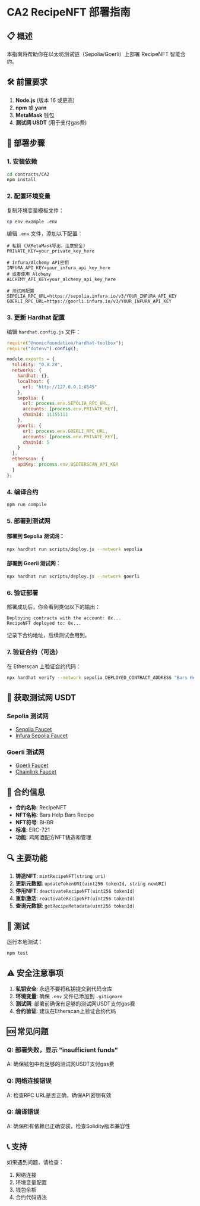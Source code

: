 # CA2 RecipeNFT 部署指南

## 📋 概述

本指南将帮助你在以太坊测试链（Sepolia/Goerli）上部署 RecipeNFT 智能合约。

## 🛠️ 前置要求

1. **Node.js** (版本 16 或更高)
2. **npm** 或 **yarn**
3. **MetaMask** 钱包
4. **测试网 USDT** (用于支付gas费)

## 🚀 部署步骤

### 1. 安装依赖

```bash
cd contracts/CA2
npm install
```

### 2. 配置环境变量

复制环境变量模板文件：
```bash
cp env.example .env
```

编辑 `.env` 文件，添加以下配置：
```env
# 私钥 (从MetaMask导出，注意安全)
PRIVATE_KEY=your_private_key_here

# Infura/Alchemy API密钥
INFURA_API_KEY=your_infura_api_key_here
# 或者使用 Alchemy
ALCHEMY_API_KEY=your_alchemy_api_key_here

# 测试网配置
SEPOLIA_RPC_URL=https://sepolia.infura.io/v3/YOUR_INFURA_API_KEY
GOERLI_RPC_URL=https://goerli.infura.io/v3/YOUR_INFURA_API_KEY
```

### 3. 更新 Hardhat 配置

编辑 `hardhat.config.js` 文件：

```javascript
require("@nomicfoundation/hardhat-toolbox");
require("dotenv").config();

module.exports = {
  solidity: "0.8.20",
  networks: {
    hardhat: {},
    localhost: {
      url: "http://127.0.0.1:8545"
    },
    sepolia: {
      url: process.env.SEPOLIA_RPC_URL,
      accounts: [process.env.PRIVATE_KEY],
      chainId: 11155111
    },
    goerli: {
      url: process.env.GOERLI_RPC_URL,
      accounts: [process.env.PRIVATE_KEY],
      chainId: 5
    }
  },
  etherscan: {
    apiKey: process.env.USDTERSCAN_API_KEY
  }
};
```

### 4. 编译合约

```bash
npm run compile
```

### 5. 部署到测试网

#### 部署到 Sepolia 测试网：
```bash
npx hardhat run scripts/deploy.js --network sepolia
```

#### 部署到 Goerli 测试网：
```bash
npx hardhat run scripts/deploy.js --network goerli
```

### 6. 验证部署

部署成功后，你会看到类似以下的输出：
```
Deploying contracts with the account: 0x...
RecipeNFT deployed to: 0x...
```

记录下合约地址，后续测试会用到。

### 7. 验证合约（可选）

在 Etherscan 上验证合约代码：

```bash
npx hardhat verify --network sepolia DEPLOYED_CONTRACT_ADDRESS "Bars Help Bars Recipe" "BHBR"
```

## 🔧 获取测试网 USDT

### Sepolia 测试网
- [Sepolia Faucet](https://sepoliafaucet.com/)
- [Infura Sepolia Faucet](https://www.infura.io/faucet/sepolia)

### Goerli 测试网
- [Goerli Faucet](https://goerlifaucet.com/)
- [Chainlink Faucet](https://faucets.chain.link/)

## 📝 合约信息

- **合约名称**: RecipeNFT
- **NFT名称**: Bars Help Bars Recipe
- **NFT符号**: BHBR
- **标准**: ERC-721
- **功能**: 鸡尾酒配方NFT铸造和管理

## 🔍 主要功能

1. **铸造NFT**: `mintRecipeNFT(string uri)`
2. **更新元数据**: `updateTokenURI(uint256 tokenId, string newURI)`
3. **停用NFT**: `deactivateRecipeNFT(uint256 tokenId)`
4. **重新激活**: `reactivateRecipeNFT(uint256 tokenId)`
5. **查询元数据**: `getRecipeMetadata(uint256 tokenId)`

## 🧪 测试

运行本地测试：
```bash
npm test
```

## ⚠️ 安全注意事项

1. **私钥安全**: 永远不要将私钥提交到代码仓库
2. **环境变量**: 确保 `.env` 文件已添加到 `.gitignore`
3. **测试网**: 部署前确保有足够的测试网USDT支付gas费
4. **合约验证**: 建议在Etherscan上验证合约代码

## 🆘 常见问题

### Q: 部署失败，显示 "insufficient funds"
A: 确保钱包中有足够的测试网USDT支付gas费

### Q: 网络连接错误
A: 检查RPC URL是否正确，确保API密钥有效

### Q: 编译错误
A: 确保所有依赖已正确安装，检查Solidity版本兼容性

## 📞 支持

如果遇到问题，请检查：
1. 网络连接
2. 环境变量配置
3. 钱包余额
4. 合约代码语法 